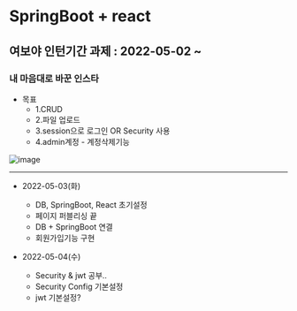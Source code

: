 # SpringBoot + react
## 여보야 인턴기간 과제 : 2022-05-02 ~  
### 내 마음대로 바꾼 인스타
* 목표
  + 1.CRUD
  + 2.파일 업로드
  + 3.session으로 로그인 OR Security 사용
  + 4.admin계정 - 계정삭제기능

![image](https://user-images.githubusercontent.com/94040224/166425598-2e143094-6121-4242-a1d7-5545311a326e.png)

------------
* 2022-05-03(화)
  + DB, SpringBoot, React 초기설정
  + 페이지 퍼블리싱 끝
  + DB + SpringBoot 연결
  + 회원가입기능 구현

* 2022-05-04(수)
  + Security & jwt 공부..
  + Security Config 기본설정
  + jwt 기본설정?
